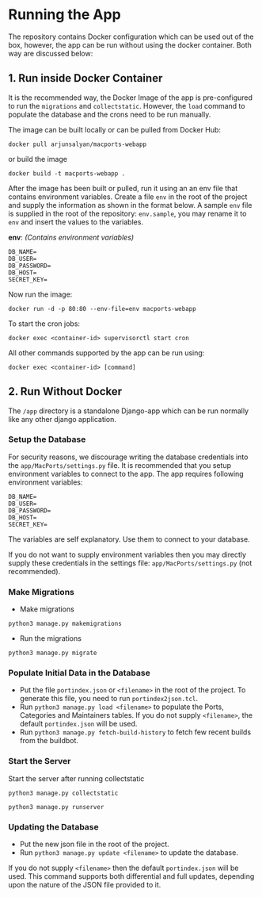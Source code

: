 # Running the App
The repository contains Docker configuration which can be used out of the box, however, the app can be run without using
the docker container. Both way are discussed below:

## 1. Run inside Docker Container
It is the recommended way, the Docker Image of the app is pre-configured to run the `migrations` and `collectstatic`.
However, the `load` command to populate the database and the crons need to be run manually.

The image can be built locally or can be pulled from Docker Hub:

```
docker pull arjunsalyan/macports-webapp
```

or build the image

```
docker build -t macports-webapp .
```

After the image has been built or pulled, run it using an an env file that contains environment variables. Create a file
`env` in the root of the project and supply the information as shown in the format below. A sample `env` file is
supplied in the root of the repository: `env.sample`, you may rename it to `env` and insert the values to the variables.

**env**: *(Contains environment variables)*

```
DB_NAME=
DB_USER=
DB_PASSWORD=
DB_HOST=
SECRET_KEY=
```

Now run the image:

```
docker run -d -p 80:80 --env-file=env macports-webapp
```

To start the cron jobs:

```
docker exec <container-id> supervisorctl start cron
```

All other commands supported by the app can be run using:

```
docker exec <container-id> [command]
```

## 2. Run Without Docker
The `/app` directory is a standalone Django-app which can be run normally like any other django application.

### Setup the Database
For security reasons, we discourage writing the database credentials into the `app/MacPorts/settings.py` file. It is
recommended that you setup environment variables to connect to the app. The app requires following environment variables:

```
DB_NAME=
DB_USER=
DB_PASSWORD=
DB_HOST=
SECRET_KEY=
```

The variables are self explanatory. Use them to connect to your database.

If you do not want to supply environment variables then you may directly supply these credentials in the settings file:
`app/MacPorts/settings.py` (not recommended).

### Make Migrations
 - Make migrations
 
 ```
 python3 manage.py makemigrations
 
 ```
 - Run the migrations
 
 ```
 python3 manage.py migrate
 ```
 
### Populate Initial Data in the Database
 - Put the file `portindex.json` or `<filename>` in the root of the project. To generate this file, you need to run `portindex2json.tcl`.
 - Run `python3 manage.py load <filename>` to populate the Ports, Categories and Maintainers tables. If you do not supply `<filename>`, the default `portindex.json` will be used.
 - Run `python3 manage.py fetch-build-history` to fetch few recent builds from the buildbot.

### Start the Server
Start the server after running collectstatic

```
python3 manage.py collectstatic
```
```
python3 manage.py runserver
```

### Updating the Database
- Put the new json file in the root of the project.
- Run `python3 manage.py update <filename>` to update the database.

If you do not supply `<filename>` then the default `portindex.json` will be used. This command supports both differential and full updates, depending upon the nature of the JSON file provided to it.